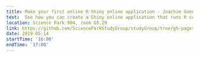 ```yaml
---
title: Make your first online R Shiny online application - Joachim Goedhart
text:  See how you can create a Shiny online application that runs R code without the need for users to code! In this interactive session, Joachim Goedhart (Assistant-Professor@Molecular Cytology).
location: Science Park 904, room G5.29
link: https://github.com/ScienceParkStudyGroup/studyGroup/tree/gh-pages/lessons/20190514_Intro-Shiny-apps
date: 2019-05-14
startTime: '16:00'
endTime: '17:00'
---
```

